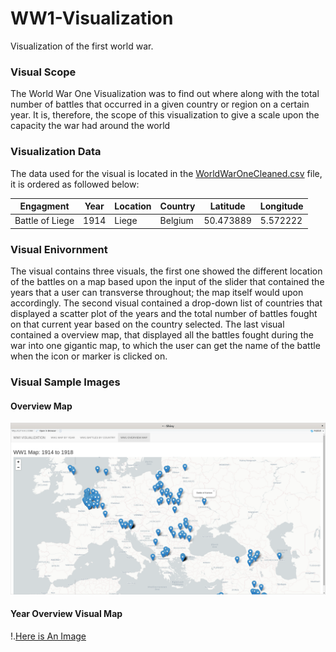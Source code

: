 # WW1-Visualization
Visualization of the first world war. 
### Visual Scope
The World War One Visualization was to find out where along with the total number of battles that occurred in a given country or region on a certain year. It is, therefore, the scope of this visualization to give a scale upon the capacity the war had around the world

### Visualization Data
The data used for the visual is located in the [WorldWarOneCleaned.csv](https://github.com/EdwinKaburu/WW1-Visualization/blob/master/WorldWarOneCleaned.csv) file, it is ordered as followed below:

| Engagment | Year | Location | Country | Latitude | Longitude |
| ------------- | ------------- | ------------- | ------------- | ------------- | ------------- |
| Battle of Liege | 1914 | Liege | Belgium | 50.473889 | 5.572222 |

### Visual Enivornment
The visual contains three visuals, the first one showed the different location of the battles on a map based upon the input of the slider that contained the years that a user can transverse throughout; the map itself would upon accordingly. The second visual contained a drop-down list of countries that displayed a scatter plot of the years and the total number of battles fought on that current year based on the country selected. The last visual contained a overview map, that displayed all the battles fought during the war into one gigantic map, to which the user can get the name of the battle when the icon or marker is clicked on.
### Visual Sample Images
#### Overview  Map
![alt text](https://github.com/EdwinKaburu/WW1-Visualization/blob/master/Img/OverVIew.png)

#### Year Overview Visual Map
!.[Here is An Image](https://github.com/EdwinKaburu/WW1-Visualization/blob/master/Img/YearChange.png)

